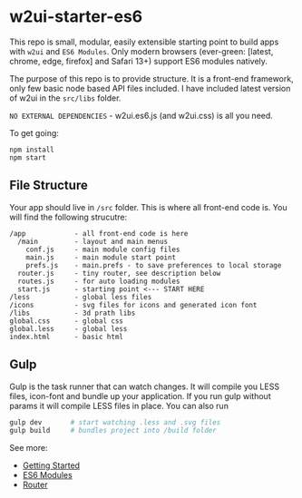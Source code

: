 # w2ui-starter-es6

This repo is small, modular, easily extensible starting point to build apps with `w2ui` and `ES6 Modules`. Only modern browsers (ever-green: [latest, chrome, edge, firefox] and Safari 13+) support ES6 modules natively.

The purpose of this repo is to  provide structure. It is a front-end framework, only few basic node based API files included.  I have included latest version of w2ui in the `src/libs` folder.

`NO EXTERNAL DEPENDENCIES` - w2ui.es6.js (and w2ui.css) is all you need.

To get going:
```
npm install
npm start
```

## File Structure

Your app should live in `/src` folder. This is where all front-end code is. You will find the following strucutre:

```
/app            - all front-end code is here
  /main         - layout and main menus
    conf.js     - main module config files
    main.js     - main module start point
    prefs.js    - main.prefs - to save preferences to local storage
  router.js     - tiny router, see description below
  routes.js     - for auto loading modules
  start.js      - starting point <--- START HERE
/less           - global less files
/icons          - svg files for icons and generated icon font
/libs           - 3d prath libs
global.css      - global css
global.less     - global less
index.html      - basic html
```

## Gulp

Gulp is the task runner that can watch changes. It will compile you LESS files, icon-font and bundle up your application. If you run gulp without params it will compile LESS files in place. You can also run

```sh
gulp dev       # start watching .less and .svg files
gulp build     # bundles project into /build folder
```

See more:
- [Getting Started](docs/getting-started.md)
- [ES6 Modules](docs/es6-modules.md)
- [Router](docs/router.md)
